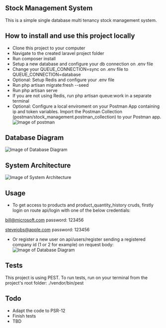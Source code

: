 

## Stock Management System

This is a simple single database multi tenancy stock management system.

## How to install and use this project locally

 - Clone this project to your computer
 - Navigate to the created laravel project folder
 - Run composer install
 - Setup a new database and configure your db connection on .env file
 - Change your QUEUE_CONNECTION=sync on .env file to QUEUE_CONNECTION=database
 - Optional: Setup Redis and configure your .env file
 - Run php artisan migrate:fresh --seed
 - Run php artisan serve
 - If you are not using Redis, run php artisan queue:work in a separate terminal
 - Optional: Configure a local enviroment on your Postman App containing ip and token variables. Import the Postman Collection (postman/stock_management.postman_collection) to your Postman app.
 ![Image of postman](https://i.ibb.co/qBBF9G1/postman-local-enviroment.jpg)

## Database Diagram

![Image of Database Diagram](https://i.ibb.co/ZJzrN4p/db.jpg)

## System Architecture

![Image of System Architecture](https://i.ibb.co/XsBdk3R/system-architecture.jpg)

## Usage

- To get access to products and product_quantity_history cruds, firstly login on route api/login with one of the below credentials:

bill@microsoft.com
password: 123456

stevejobs@apple.com
password: 123456

- Or register a new user on api/users/register sending a registered company id (1 or 2 for example) on request body:
![Image of Database Diagram](https://i.ibb.co/7CpZGyV/register-user.jpg)

## Tests

This project is using PEST. To run tests, run on your terminal from the project's root folder: ./vendor/bin/pest
 
 ## Todo

- Adapt the code to PSR-12
- Finish tests
- TBD 

